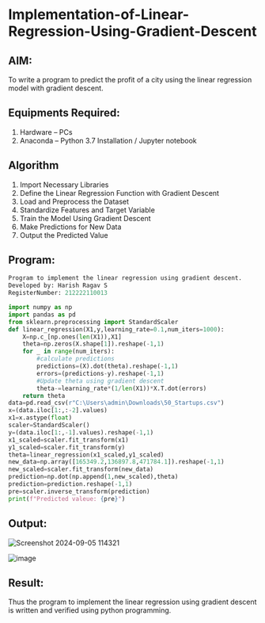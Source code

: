 # Implementation-of-Linear-Regression-Using-Gradient-Descent

## AIM:
To write a program to predict the profit of a city using the linear regression model with gradient descent.

## Equipments Required:
1. Hardware – PCs
2. Anaconda – Python 3.7 Installation / Jupyter notebook

## Algorithm

1. Import Necessary Libraries
2. Define the Linear Regression Function with Gradient Descent
3. Load and Preprocess the Dataset
4. Standardize Features and Target Variable
5. Train the Model Using Gradient Descent
6. Make Predictions for New Data
7. Output the Predicted Value
   
## Program:
```py
Program to implement the linear regression using gradient descent.
Developed by: Harish Ragav S
RegisterNumber: 212222110013

import numpy as np
import pandas as pd
from sklearn.preprocessing import StandardScaler
def linear_regression(X1,y,learning_rate=0.1,num_iters=1000):
    X=np.c_[np.ones(len(X1)),X1]
    theta=np.zeros(X.shape[1]).reshape(-1,1)
    for _ in range(num_iters):
        #calculate predictions
        predictions=(X).dot(theta).reshape(-1,1)
        errors=(predictions-y).reshape(-1,1)
        #Update theta using gradient descent
        theta-=learning_rate*(1/len(X1))*X.T.dot(errors)
    return theta
data=pd.read_csv(r"C:\Users\admin\Downloads\50_Startups.csv")
x=(data.iloc[1:,:-2].values)
x1=x.astype(float)
scaler=StandardScaler()
y=(data.iloc[1:,-1].values).reshape(-1,1)
x1_scaled=scaler.fit_transform(x1)
y1_scaled=scaler.fit_transform(y)
theta=linear_regression(x1_scaled,y1_scaled)
new_data=np.array([165349.2,136897.8,471784.1]).reshape(-1,1)
new_scaled=scaler.fit_transform(new_data)
prediction=np.dot(np.append(1,new_scaled),theta)
prediction=prediction.reshape(-1,1)
pre=scaler.inverse_transform(prediction)
print(f"Predicted valeue: {pre}")
```

## Output:
![Screenshot 2024-09-05 114321](https://github.com/user-attachments/assets/128f1438-1da6-4d1c-b327-fc76c96bf8f2)


![image](https://github.com/user-attachments/assets/2a6db511-a47f-4e20-9e2a-f52d5d949d08)


## Result:
Thus the program to implement the linear regression using gradient descent is written and verified using python programming.
